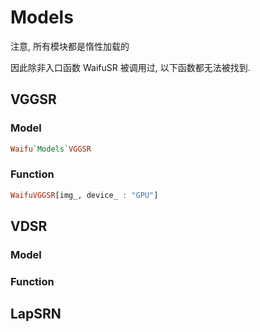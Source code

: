 # Models

注意, 所有模块都是惰性加载的

因此除非入口函数 WaifuSR 被调用过, 以下函数都无法被找到.

## VGGSR

### Model

```haskell
Waifu`Models`VGGSR
```

### Function

```haskell
WaifuVGGSR[img_, device_ : "GPU"]
```

## VDSR


### Model


### Function

## LapSRN
